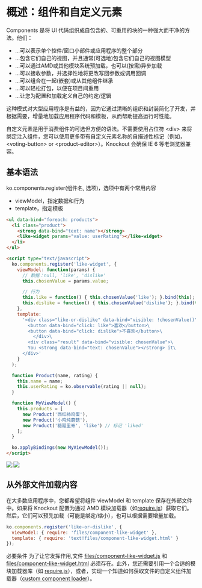 # 概述：组件和自定义元素
Components 是将 UI 代码组织成自包含的、可重用的块的一种强大而干净的方法。他们：
- …可以表示单个控件/窗口小部件或应用程序的整个部分
- …包含它们自己的视图，并且通常(可选地)包含它们自己的视图模型
- …可以通过AMD或其他模块系统预加载，也可以(按需)异步加载
- …可以接收参数，并选择性地将更改写回参数或调用回调
- …可以组合在一起(嵌套)或从其他组件继承
- …可以轻松打包，以便在项目间重用
- …让您为配置和加载定义自己的约定/逻辑

这种模式对大型应用程序是有益的，因为它通过清晰的组织和封装简化了开发，并根据需要，增量地加载应用程序代码和模板，从而帮助提高运行时性能。

自定义元素是用于消费组件的可选但方便的语法。不需要使用占位符 \<div> 来将绑定注入组件，您可以使用更多带有自定义元素名称的自描述性标记（例如，\<voting-button> or \<product-editor>）。Knockout 会确保 IE 6 等老浏览器兼容。

## 基本语法
ko.components.register(组件名, 选项)，选项中有两个常用内容
- viewModel，指定数据和行为
- template，指定模板
```html
<ul data-bind="foreach: products">
  <li class="product">
    <strong data-bind="text: name"></strong>
    <like-widget params="value: userRating"></like-widget>
  </li>
</ul>

<script type="text/javascript">
  ko.components.register('like-widget', {
    viewModel: function(params) {
      // 数据：null, 'like', 'dislike'
      this.chosenValue = params.value;

      // 行为
      this.like = function() { this.chosenValue('like'); }.bind(this);
      this.dislike = function() { this.chosenValue('dislike'); }.bind(this);
    },
    template:
      '<div class="like-or-dislike" data-bind="visible: !chosenValue()">\
        <button data-bind="click: like">喜欢</button>\
        <button data-bind="click: dislike">不喜欢</button>\
          </div>\
        <div class="result" data-bind="visible: chosenValue">\
        You <strong data-bind="text: chosenValue"></strong> it\
      </div>'
    }
  );

  function Product(name, rating) {
    this.name = name;
    this.userRating = ko.observable(rating || null);
  }

  function MyViewModel() {
    this.products = [
      new Product('西红柿鸡蛋'),
      new Product('小鸡炖蘑菇'),
      new Product('糖醋里脊', 'like') // 标记 'liked'
    ];
  }

  ko.applyBindings(new MyViewModel());
</script>
```

<div style="display: flex;">
  <img src="https://cyanbaby.github.io/blog-images/knockoutjs-chuliu/img_36.png" align="left" />
  <img src="https://cyanbaby.github.io/blog-images/knockoutjs-chuliu/img_37.png" align="left" />
</div>

## 从外部文件加载内容
在大多数应用程序中，您都希望将组件 viewModel 和 template 保存在外部文件中。如果将 Knockout 配置为通过 AMD 模块加载器（如[require.js](http://requirejs.org/)）获取它们。
然后，它们可以预先加载（可能是绑定/缩小），也可以根据需要增量加载。
```js
ko.components.register('like-or-dislike', {
  viewModel: { require: 'files/component-like-widget' },
  template: { require: 'text!files/component-like-widget.html' }
});
```
必要条件
为了让它发挥作用,文件 [files/component-like-widget.js](https://knockoutjs.com//documentation/files/component-like-widget.js) 和[files/component-like-widget.html](https://knockoutjs.com//documentation/files/component-like-widget.html) 必须存在。此外，您还需要引用一个合适的模块加载器库（如 [require.js](http://requirejs.org/)），或者，实现一个知道如何获取文件的自定义组件加载器（[custom component loader](https://knockoutjs.com/documentation/component-loaders.html)）。
